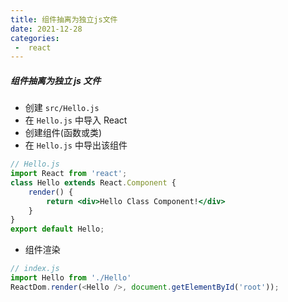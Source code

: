 ```yaml
---
title: 组件抽离为独立js文件
date: 2021-12-28
categories:
 -  react
---
```


##### 组件抽离为独立 js 文件

- 创建 `src/Hello.js`
- 在 `Hello.js` 中导入 React
- 创建组件(函数或类)
- 在 `Hello.js` 中导出该组件

```jsx
// Hello.js
import React from 'react';
class Hello extends React.Component {
    render() {
        return <div>Hello Class Component!</div>
    }
}
export default Hello;
```

- 组件渲染

```js
// index.js
import Hello from './Hello'
ReactDom.render(<Hello />, document.getElementById('root'));
```

